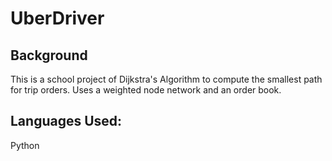 # UberDriver


## Background
This is a school project of Dijkstra's Algorithm to compute the smallest path for trip orders. Uses a weighted node network and an order book. 

## Languages Used:
Python
